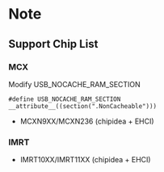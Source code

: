 # Note

## Support Chip List

### MCX

Modify USB_NOCACHE_RAM_SECTION

```
#define USB_NOCACHE_RAM_SECTION __attribute__((section(".NonCacheable")))
```

- MCXN9XX/MCXN236 (chipidea + EHCI)

### IMRT

- IMRT10XX/IMRT11XX (chipidea + EHCI)